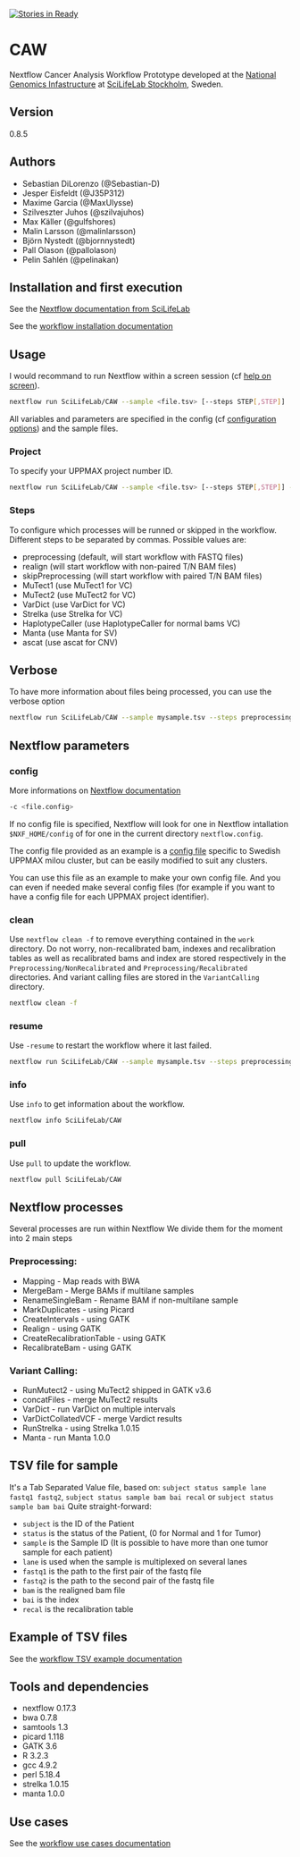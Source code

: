 [![Stories in Ready](https://badge.waffle.io/SciLifeLab/CAW.png?label=ready&title=Ready)](https://waffle.io/SciLifeLab/CAW)

# CAW
Nextflow Cancer Analysis Workflow Prototype developed at the [National Genomics Infastructure](https://ngisweden.scilifelab.se/)
at [SciLifeLab Stockholm](https://www.scilifelab.se/platforms/ngi/), Sweden.

## Version
0.8.5

## Authors
- Sebastian DiLorenzo (@Sebastian-D)
- Jesper Eisfeldt (@J35P312)
- Maxime Garcia (@MaxUlysse)
- Szilveszter Juhos (@szilvajuhos)
- Max Käller (@gulfshores)
- Malin Larsson (@malinlarsson)
- Björn Nystedt (@bjornnystedt)
- Pall Olason (@pallolason)
- Pelin Sahlén (@pelinakan)

## Installation and first execution
See the [Nextflow documentation from SciLifeLab](https://github.com/SciLifeLab/NGI-NextflowDocs/README.md)

See the [workflow installation documentation](doc/UPPMAX.md)

## Usage
I would recommand to run Nextflow within a screen session (cf [help on screen](https://www.howtoforge.com/linux_screen)).
```bash
nextflow run SciLifeLab/CAW --sample <file.tsv> [--steps STEP[,STEP]]
```
All variables and parameters are specified in the config (cf [configuration options](#config)) and the sample files.

### Project
To specify your UPPMAX project number ID. 
```bash
nextflow run SciLifeLab/CAW --sample <file.tsv> [--steps STEP[,STEP]] --project <UPPMAX_Project>
```

### Steps
To configure which processes will be runned or skipped in the workflow. Different steps to be separated by commas.
Possible values are:
- preprocessing (default, will start workflow with FASTQ files)
- realign (will start workflow with non-paired T/N BAM files)
- skipPreprocessing (will start workflow with paired T/N BAM files)
- MuTect1 (use MuTect1 for VC)
- MuTect2 (use MuTect2 for VC)
- VarDict (use VarDict for VC)
- Strelka (use Strelka for VC)
- HaplotypeCaller (use HaplotypeCaller for normal bams VC)
- Manta (use Manta for SV)
- ascat (use ascat for CNV)

## Verbose
To have more information about files being processed, you can use the verbose option
```bash
nextflow run SciLifeLab/CAW --sample mysample.tsv --steps preprocessing --verbose
```

## Nextflow parameters
### config
More informations on [Nextflow documentation](https://www.nextflow.io/docs/latest/basic.html#configuration-options)
```bash
-c <file.config>
```
If no config file is specified, Nextflow will look for one in Nextflow intallation `$NXF_HOME/config` of for one in the current directory `nextflow.config`.

The config file provided as an example is a [config file](https://raw.githubusercontent.com/SciLifeLab/CAW/master/config/milou.config) specific to Swedish UPPMAX milou cluster, but can be easily modified to suit any clusters.

You can use this file as an example to make your own config file. And you can even if needed make several config files (for example if you want to have a config file for each UPPMAX project identifier).

### clean
Use `nextflow clean -f` to remove everything contained in the `work` directory. Do not worry, non-recalibrated bam, indexes and recalibration tables as well as recalibrated bams and index are stored respectively in the `Preprocessing/NonRecalibrated` and `Preprocessing/Recalibrated` directories. And variant calling files are stored in the `VariantCalling` directory.
```bash
nextflow clean -f
```

### resume
Use `-resume` to restart the workflow where it last failed.
```bash
nextflow run SciLifeLab/CAW --sample mysample.tsv --steps preprocessing -resume
```

### info
Use `info` to get information about the workflow.
```bash
nextflow info SciLifeLab/CAW
```

### pull
Use `pull` to update the workflow.
```bash
nextflow pull SciLifeLab/CAW
```

## Nextflow processes
Several processes are run within Nextflow
We divide them for the moment into 2 main steps

### Preprocessing:
- Mapping - Map reads with BWA
- MergeBam - Merge BAMs if multilane samples
- RenameSingleBam - Rename BAM if non-multilane sample
- MarkDuplicates - using Picard
- CreateIntervals - using GATK
- Realign - using GATK
- CreateRecalibrationTable - using GATK
- RecalibrateBam - using GATK

### Variant Calling:
- RunMutect2 - using MuTect2 shipped in GATK v3.6
- concatFiles - merge MuTect2 results
- VarDict - run VarDict on multiple intervals
- VarDictCollatedVCF - merge Vardict results
- RunStrelka - using Strelka 1.0.15
- Manta - run Manta 1.0.0

## TSV file for sample
It's a Tab Separated Value file, based on: `subject status sample lane fastq1 fastq2`, `subject status sample bam bai recal` or `subject status sample bam bai`
Quite straight-forward:
- `subject` is the ID of the Patient
- `status` is the status of the Patient, (0 for Normal and 1 for Tumor)
- `sample` is the Sample ID (It is possible to have more than one tumor sample for each patient)
- `lane` is used when the sample is multiplexed on several lanes
- `fastq1` is the path to the first pair of the fastq file
- `fastq2` is the path to the second pair of the fastq file
- `bam` is the realigned bam file
- `bai` is the index
- `recal` is the recalibration table

## Example of TSV files
See the [workflow TSV example documentation](doc/EXAMPLE.md)

## Tools and dependencies
- nextflow 0.17.3
- bwa 0.7.8
- samtools 1.3
- picard 1.118
- GATK 3.6
- R 3.2.3
- gcc 4.9.2
- perl 5.18.4
- strelka 1.0.15
- manta 1.0.0

## Use cases
See the [workflow use cases documentation](doc/USE_CASES.md)
